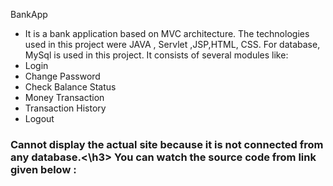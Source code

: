 BankApp
 - It is a bank application based on MVC architecture. The technologies used in this project 
 were JAVA , Servlet ,JSP,HTML, CSS. For database, MySql is used in this project. It consists of 
 several modules like:
 - Login
 - Change Password
 - Check Balance Status
 - Money Transaction
 - Transaction History
 - Logout
<h3>Cannot display the actual site because it is not connected from any database.<\h3>
You can watch the source code from link given  below :
 <a href="https://github.com/01mayankpatel/Bankapp">

